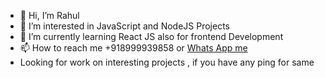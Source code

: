 - 👋 Hi, I’m Rahul
- 👀 I’m interested in JavaScript and NodeJS Projects
- 🌱 I’m currently learning React JS also for frontend Development
- 📫 How to reach me +918999939858 or <a href='https://wa.me/918999939858'>Whats App me</a>
- Looking for work on interesting projects , if you have any ping for same


<!---
R-8888/R-8888 is a ✨ special ✨ repository because its `README.md` (this file) appears on your GitHub profile.
You can click the Preview link to take a look at your changes.
--->
